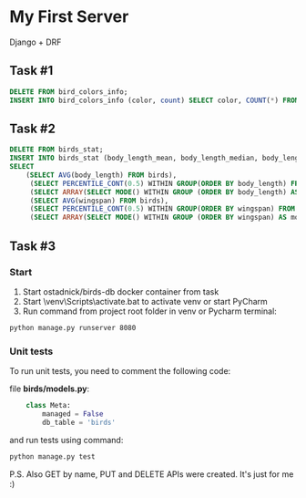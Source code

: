 # My First Server

Django + DRF

## Task #1

```sql
DELETE FROM bird_colors_info;
INSERT INTO bird_colors_info (color, count) SELECT color, COUNT(*) FROM birds GROUP BY color;
```

## Task #2

```sql
DELETE FROM birds_stat;
INSERT INTO birds_stat (body_length_mean, body_length_median, body_length_mode, wingspan_mean, wingspan_median, wingspan_mode)
SELECT 
    (SELECT AVG(body_length) FROM birds), 
	 (SELECT PERCENTILE_CONT(0.5) WITHIN GROUP(ORDER BY body_length) FROM birds),
	 (SELECT ARRAY(SELECT MODE() WITHIN GROUP (ORDER BY body_length) AS modal_value FROM birds)),
	 (SELECT AVG(wingspan) FROM birds), 
	 (SELECT PERCENTILE_CONT(0.5) WITHIN GROUP(ORDER BY wingspan) FROM birds),
	 (SELECT ARRAY(SELECT MODE() WITHIN GROUP (ORDER BY wingspan) AS modal_value FROM birds));

```

## Task #3
### Start
1. Start ostadnick/birds-db docker container from task
2. Start \venv\Scripts\activate.bat to activate venv or start PyCharm
3. Run command from project root folder in venv or Pycharm terminal:

```bash
python manage.py runserver 8080
```

### Unit tests
To run unit tests, you need to comment the following code:

file **birds/models.py**:
```python
    class Meta:
        managed = False
        db_table = 'birds'
```
and run tests using command:
```bash
python manage.py test
```

P.S. Also GET by name, PUT and DELETE APIs were created. It's just for me :)